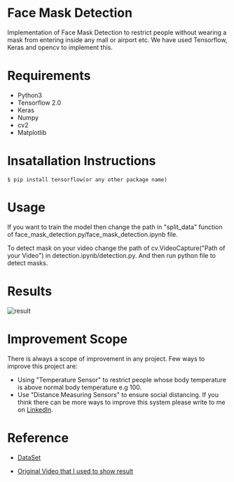# Face Mask Detection

Implementation of Face Mask Detection to restrict people without wearing a mask from entering inside any mall or airport etc. We have used Tensorflow, Keras and opencv to implement this.

# Requirements

* Python3
* Tensorflow 2.0
* Keras
* Numpy
* cv2
* Matplotlib

# Insatallation Instructions
```
$ pip install tensorflow(or any other package name)
```
# Usage
If you want to train the model then change the path in "split_data" function of face_mask_detection.py/face_mask_detection.ipynb file.

To detect mask on your video change the path of cv.VideoCapture("Path of your Video") in detection.ipynb/detection.py. And then run python file to detect masks.

# Results

![result](https://github.com/1sh1vam/Face-Mask-Detection/blob/master/Data/result.gif)

# Improvement Scope
There is always a scope of improvement in any project. Few ways to improve this project are:
* Using "Temperature Sensor" to restrict people whose body temperature is above normal body temperature e.g 100.
* Use "Distance Measuring Sensors" to ensure social distancing.
If you think there can be more ways to improve this system please write to me on [LinkedIn](https://www.linkedin.com/in/1sh1vam/).


# Reference
* [DataSet](https://github.com/prajnasb/observations/tree/master/experiements/data)

* [Original Video that I used to show result](https://www.youtube.com/watch?v=b1Y3FSAxj3g)
